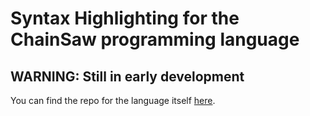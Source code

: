 # Syntax Highlighting for the ChainSaw programming language

## WARNING: Still in early development

You can find the repo for the language itself [here](https://github.com/Scriptor25/ChainSaw).
